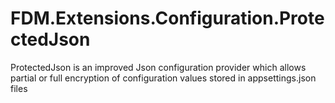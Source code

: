 # FDM.Extensions.Configuration.ProtectedJson

ProtectedJson is an improved Json configuration provider which allows partial or full encryption of configuration values stored in appsettings.json files
